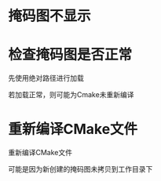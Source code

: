 # 掩码图不显示

# 检查掩码图是否正常

先使用绝对路径进行加载

若加载正常，则可能为Cmake未重新编译

# 重新编译CMake文件

重新编译CMake文件

可能是因为新创建的掩码图未拷贝到工作目录下
